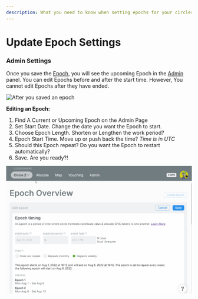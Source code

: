 ```yaml
---
description: What you need to know when setting epochs for your circles
---
```


# Update Epoch Settings

### Admin Settings

Once you save the [Epoch](../epochs/), you will see the upcoming Epoch in the [Admin](./) panel. You can edit Epochs before and after the start time. However, You cannot edit Epochs after they have ended.

![After you saved an epoch](<../../.gitbook/assets/Create Epoch (1).gif>)

**Editing an Epoch:**

1. Find A Current or Upcoming Epoch on the Admin Page
2. Set Start Date. Change the date you want the Epoch to start.
3. Choose Epoch Length. Shorten or Lengthen the work period?
4. Epoch Start Time. Move up or push back the time? _Time is in UTC_
5. Should this Epoch repeat? Do you want the Epoch to restart automatically?
6. Save. Are you ready?!

![Creating an Epoch](<../../.gitbook/assets/Edit Epoch.gif>)
